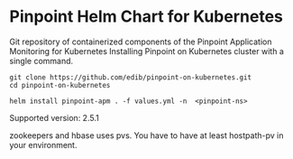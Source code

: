 # Pinpoint Helm Chart for Kubernetes  

Git repository of containerized components of the Pinpoint Application Monitoring for Kubernetes
Installing Pinpoint on Kubernetes cluster with a single command.

```
git clone https://github.com/edib/pinpoint-on-kubernetes.git
cd pinpoint-on-kubernetes

helm install pinpoint-apm . -f values.yml -n  <pinpoint-ns>
```

Supported version: 2.5.1

zookeepers and hbase uses pvs. You have to have at least hostpath-pv in your environment.
